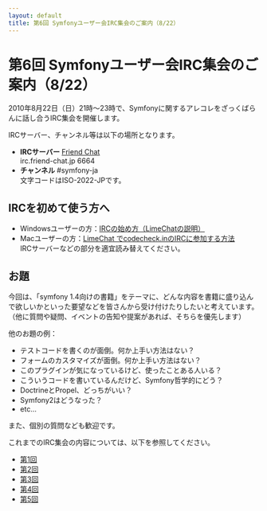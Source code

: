 ```yaml
---
layout: default
title: 第6回 Symfonyユーザー会IRC集会のご案内（8/22）
---
```


第6回 Symfonyユーザー会IRC集会のご案内（8/22）
==============================================

2010年8月22日（日）21時～23時で、Symfonyに関するアレコレをざっくばらんに話し合うIRC集会を開催します。

IRCサーバー、チャンネル等は以下の場所となります。

- **IRCサーバー** [Friend Chat](http://www.friend.td.nu/)<br />
  irc.friend-chat.jp 6664
- **チャンネル**  #symfony-ja<br />
  文字コードはISO-2022-JPです。



IRCを初めて使う方へ
-------------------

- Windowsユーザーの方：[IRCの始め方（LimeChatの説明）](http://www.friend.td.nu/limechat2/index.html)
- Macユーザーの方：[LimeChat でcodecheck.inのIRCに参加する方法](http://blog.cgfm.jp/garyu/archives/942)<br />
  IRCサーバーなどの部分を適宜読み替えてください。



お題
----

今回は、「symfony 1.4向けの書籍」をテーマに、どんな内容を書籍に盛り込んで欲しいかといった要望などを皆さんから受け付けたりしたいと考えています。
（他に質問や疑問、イベントの告知や提案があれば、そちらを優先します）


他のお題の例：

- テストコードを書くのが面倒。何か上手い方法はない？
- フォームのカスタマイズが面倒。何か上手い方法はない？
- このプラグインが気になっているけど、使ったことある人いる？
- こういうコードを書いているんだけど、Symfony哲学的にどう？
- DoctrineとPropel、どっちがいい？
- Symfony2はどうなった？
- etc...

また、個別の質問なども歓迎です。


これまでのIRC集会の内容については、以下を参照してください。

- [第1回](../blog/20100606-IRC-01)
- [第2回](../blog/20100620-irc-02)
- [第3回](../blog/20100704-irc-03)
- [第4回](../blog/20100718-irc-04)
- [第5回](../blog/20100809-irc-05)
